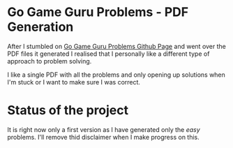 Go Game Guru Problems - PDF Generation
=======================================

After I stumbled on [Go Game Guru Problems Github Page](https://github.com/gogameguru/go-problems) and went over the PDF
files it generated I realised that I personally like a different type of approach to problem solving.

I like a single PDF with all the problems and only opening up solutions when I'm stuck or I want to make sure I was correct.

Status of the project
=====================

It is right now only a first version as I have generated only the *easy* problems. I'll remove thid disclaimer when I make
progress on this.
